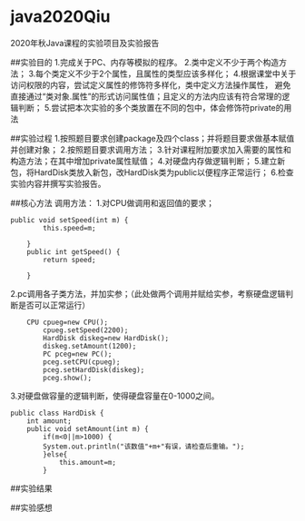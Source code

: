 # java2020Qiu
2020年秋Java课程的实验项目及实验报告

##实验目的
1.完成关于PC、内存等模拟的程序。
2.类中定义不少于两个构造方法；
3.每个类定义不少于2个属性，且属性的类型应该多样化；
4.根据课堂中关于访问权限的内容，尝试定义属性的修饰符多样化，类中定义方法操作属性，
避免直接通过“类对象.属性”的形式访问属性值；且定义的方法内应该有符合常理的逻辑判断；
5.尝试把本次实验的多个类放置在不同的包中，体会修饰符private的用法

##实验过程
1.按照题目要求创建package及四个class；并将题目要求做基本赋值并创建对象；
2.按照题目要求调用方法；
3.针对课程附加要求加入需要的属性和构造方法；在其中增加private属性赋值；
4.对硬盘内存做逻辑判断；
5.建立新包，将HardDisk类放入新包，改HardDisk类为public以便程序正常运行；
6.检查实验内容并撰写实验报告。

##核心方法
调用方法：
1.对CPU做调用和返回值的要求；
```
public void setSpeed(int m) {
    	this.speed=m;
    	
    }
    public int getSpeed() {
		return speed;
    	
    }
```

2.pc调用各子类方法，并加实参；（此处做两个调用并赋给实参，考察硬盘逻辑判断是否可以正常运行）
```
    CPU cpueg=new CPU();
		cpueg.setSpeed(2200);
		HardDisk diskeg=new HardDisk();
		diskeg.setAmount(1200);
		PC pceg=new PC();
		pceg.setCPU(cpueg);
		pceg.setHardDisk(diskeg);
		pceg.show();
```

3.对硬盘做容量的逻辑判断，使得硬盘容量在0-1000之间。
```
public class HardDisk {
	int amount;
	public void setAmount(int m) {
		if(m<0||m>1000) {
		System.out.println("该数值"+m+"有误，请检查后重输。");
		}else{
			this.amount=m;
		}
```


##实验结果



##实验感想

